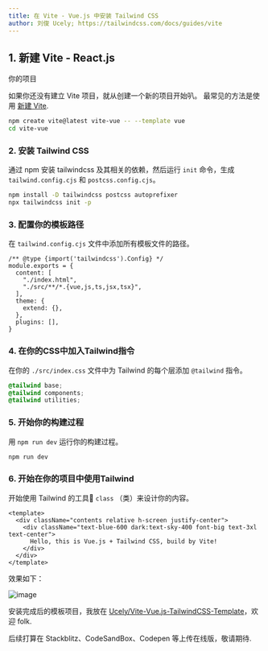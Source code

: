 ```yaml
---
title: 在 Vite - Vue.js 中安装 Tailwind CSS
author: 刘俊 Ucely; https://tailwindcss.com/docs/guides/vite
---
```


## 1. 新建 Vite - React.js

你的项目

如果你还没有建立 Vite 项目，就从创建一个新的项目开始叭。 最常见的方法是使用 [新建 Vite](https://github.com/vitejs/vite/tree/main/packages/create-vite#readme).

```bash
npm create vite@latest vite-vue -- --template vue
cd vite-vue
```

### 2. 安装 Tailwind CSS

通过 npm 安装 tailwindcss 及其相关的依赖，然后运行 `init` 命令，生成 `tailwind.config.cjs` 和 `postcss.config.cjs`。

```bash
npm install -D tailwindcss postcss autoprefixer
npx tailwindcss init -p
```

### 3. 配置你的模板路径

在 `tailwind.config.cjs` 文件中添加所有模板文件的路径。

```js{3-6}
/** @type {import('tailwindcss').Config} */
module.exports = {
  content: [
    "./index.html",
    "./src/**/*.{vue,js,ts,jsx,tsx}",
  ],
  theme: {
    extend: {},
  },
  plugins: [],
}
```

### 4. 在你的CSS中加入Tailwind指令

在你的 `./src/index.css` 文件中为 Tailwind 的每个层添加 `@tailwind` 指令。

```css
@tailwind base;
@tailwind components;
@tailwind utilities;
```

### 5. 开始你的构建过程

用 `npm run dev` 运行你的构建过程。

```bash
npm run dev
```

### 6. 开始在你的项目中使用Tailwind

开始使用 Tailwind 的工具🔧 `class` （类）来设计你的内容。

```vue
<template>
  <div className="contents relative h-screen justify-center">
    <div className="text-blue-600 dark:text-sky-400 font-big text-3xl text-center">
      Hello, this is Vue.js + Tailwind CSS, build by Vite!
    </div>
  </div>
</template>
```

效果如下：

![image](https://user-images.githubusercontent.com/92929085/216746594-7ce5f574-e293-4345-acae-29efbafe649d.png)

安装完成后的模板项目，我放在 [Ucely/Vite-Vue.js-TailwindCSS-Template](https://github.com/Ucely/Vite-Vue.js-TailwindCSS-Template)，欢迎 folk.

后续打算在 Stackblitz、CodeSandBox、Codepen 等上传在线版，敬请期待.
